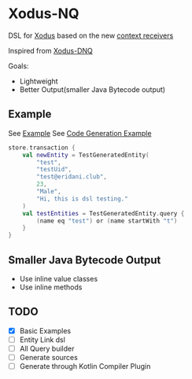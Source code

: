 # Xodus-NQ

DSL for [Xodus](https://github.com/JetBrains/xodus) based on the
new [context receivers](https://github.com/Kotlin/KEEP/blob/master/proposals/context-receivers.md)

Inspired from [Xodus-DNQ](https://github.com/JetBrains/xodus-dnq)

Goals:

- Lightweight
- Better Output(smaller Java Bytecode output)

## Example

See [Example](core/src/test/kotlin/transactionDsl.kt)
See [Code Generation Example](core/src/test/kotlin/TestGeneratedEntity.kt)

```kotlin
store.transaction {
    val newEntity = TestGeneratedEntity(
        "test",
        "testUid",
        "test@eridani.club",
        23,
        "Male",
        "Hi, this is dsl testing."
    )
    val testEntities = TestGeneratedEntity.query {
        (name eq "test") or (name startWith "t")
    }
}
```

## Smaller Java Bytecode Output

- Use inline value classes
- Use inline methods

## TODO

- [X] Basic Examples
- [ ] Entity Link dsl
- [ ] All Query builder
- [ ] Generate sources
- [ ] Generate through Kotlin Compiler Plugin